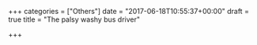 +++
categories = ["Others"]
date = "2017-06-18T10:55:37+00:00"
draft = true
title = "The palsy washy bus driver"

+++
